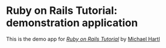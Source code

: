 # Ruby on Rails Tutorial: demonstration application

This is the demo app for [*Ruby on Rails Tutorial*](http://railstutorial.org) by [Michael Hartl](http://michaelhartl.com)